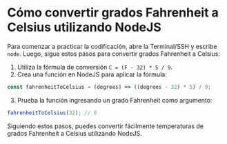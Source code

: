 # Cómo convertir grados Fahrenheit a Celsius utilizando NodeJS

Para comenzar a practicar la codificación, abre la Terminal/SSH y escribe `node`. Luego, sigue estos pasos para convertir grados Fahrenheit a Celsius:

1. Utiliza la fórmula de conversión `C = (F - 32) * 5 / 9`.
2. Crea una función en NodeJS para aplicar la fórmula:

```js
const fahrenheitToCelsius = (degrees) => ((degrees - 32) * 5) / 9;
```

3. Prueba la función ingresando un grado Fahrenheit como argumento:

```js
fahrenheitToCelsius(32); // 0
```

Siguiendo estos pasos, puedes convertir fácilmente temperaturas de grados Fahrenheit a Celsius utilizando NodeJS.
